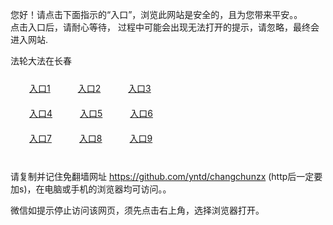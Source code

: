 您好！请点击下面指示的“入口”，浏览此网站是安全的，且为您带来平安。。 <br/>
点击入口后，请耐心等待， 过程中可能会出现无法打开的提示，请忽略，最终会进入网站. </br>

法轮大法在长春<br/>
<div style="padding:10px"><a style="margin:20px" target="_blank" href="https://d15pu40gkc53ub.cloudfront.net/2Qpsp?pcxzni" id="ccLink1" rel="nofollow">入口1</a> <a target="_blank" style="margin:20px" href="https://d3ajbvkxvkpt1h.cloudfront.net/2Qpsp?hvhwuus" id="ccLink2" rel="nofollow">入口2</a> <a style="margin:20px" target="_blank" href="https://dbn2diewgqn6o.cloudfront.net/2Qpsp?vfdlshya" id="ccLink3" rel="nofollow">入口3</a></div>

<div style="padding:10px" ><a style="margin:20px" target="_blank" href="https://d15pu40gkc53ub.cloudfront.net/2Qpsp?pcxzni" id="ccLink4" rel="nofollow">入口4</a> <a style="margin:20px" href="https://d3ajbvkxvkpt1h.cloudfront.net/2Qpsp?hvhwuus" target="_blank" id="ccLink5" rel="nofollow">入口5</a> <a style="margin:20px" href="https://dbn2diewgqn6o.cloudfront.net/2Qpsp?vfdlshya" target="_blank" id="ccLink6" rel="nofollow">入口6</a></div>

<div style="padding:10px"><a style="margin:20px" target="_blank" href="https://d15pu40gkc53ub.cloudfront.net/2Qpsp?pcxzni" id="ccLink7" rel="nofollow">入口7</a> <a style="margin:20px" href="https://d3ajbvkxvkpt1h.cloudfront.net/2Qpsp?hvhwuus" target="_blank" id="ccLink8" rel="nofollow">入口8</a> <a style="margin:20px" target="_blank" href="https://dbn2diewgqn6o.cloudfront.net/2Qpsp?vfdlshya" id="ccLink9" rel="nofollow">入口9</a></div>

<br/>



请复制并记住免翻墙网址 https://github.com/yntd/changchunzx (http后一定要加s)，在电脑或手机的浏览器均可访问。。<br/>

微信如提示停止访问该网页，须先点击右上角，选择浏览器打开。
